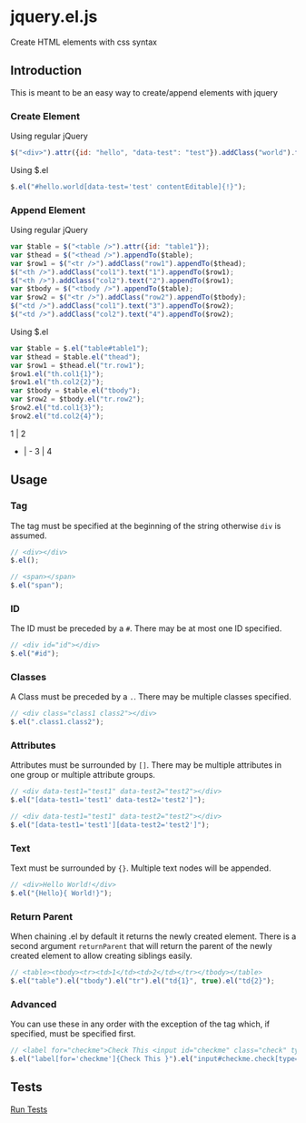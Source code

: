 # jquery.el.js

Create HTML elements with css syntax

## Introduction

This is meant to be an easy way to create/append elements with jquery

### Create Element

Using regular jQuery

```javascript
$("<div>").attr({id: "hello", "data-test": "test"}).addClass("world").text("!").prop({contentEditable: true});
```

Using $.el

```javascript
$.el("#hello.world[data-test='test' contentEditable]{!}");
```

### Append Element

Using regular jQuery

```javascript
var $table = $("<table />").attr({id: "table1"});
var $thead = $("<thead />").appendTo($table);
var $row1 = $("<tr />").addClass("row1").appendTo($thead);
$("<th />").addClass("col1").text("1").appendTo($row1);
$("<th />").addClass("col2").text("2").appendTo($row1);
var $tbody = $("<tbody />").appendTo($table);
var $row2 = $("<tr />").addClass("row2").appendTo($tbody);
$("<td />").addClass("col1").text("3").appendTo($row2);
$("<td />").addClass("col2").text("4").appendTo($row2);
```

Using $.el

```javascript
var $table = $.el("table#table1");
var $thead = $table.el("thead");
var $row1 = $thead.el("tr.row1");
$row1.el("th.col1{1}");
$row1.el("th.col2{2}");
var $tbody = $table.el("tbody");
var $row2 = $tbody.el("tr.row2");
$row2.el("td.col1{3}");
$row2.el("td.col2{4}");
```

1 | 2
- | -
3 | 4

## Usage

### Tag

The tag must be specified at the beginning of the string otherwise `div` is assumed.

```javascript
// <div></div>
$.el();

// <span></span>
$.el("span");
```

### ID

The ID must be preceded by a `#`. There may be at most one ID specified.

```javascript
// <div id="id"></div>
$.el("#id");
```

### Classes

A Class must be preceded by a `.`. There may be multiple classes specified.

```javascript
// <div class="class1 class2"></div>
$.el(".class1.class2");
```

### Attributes

Attributes must be surrounded by `[]`. There may be multiple attributes in one group or multiple attribute groups.

```javascript
// <div data-test1="test1" data-test2="test2"></div>
$.el("[data-test1='test1' data-test2='test2']");

// <div data-test1="test1" data-test2="test2"></div>
$.el("[data-test1='test1'][data-test2='test2']");
```

### Text

Text must be surrounded by `{}`. Multiple text nodes will be appended.

```javascript
// <div>Hello World!</div>
$.el("{Hello}{ World!}");
```

### Return Parent

When chaining .el by default it returns the newly created element. There is a second argument `returnParent` that will return the parent of the newly created element to allow creating siblings easily.

```javascript
// <table><tbody><tr><td>1</td><td>2</td></tr></tbody></table>
$.el("table").el("tbody").el("tr").el("td{1}", true).el("td{2}");
```

### Advanced

You can use these in any order with the exception of the tag which, if specified, must be specified first.

```javascript
// <label for="checkme">Check This <input id="checkme" class="check" type="checkbox" name="checkme" checked="checked" /></label>
$.el("label[for='checkme']{Check This }").el("input#checkme.check[type='checkbox' name='checkme' checked]", true);
```

## Tests

[Run Tests](https://rawgit.com/UziTech/jquery.el.js/master/tests/?coverage)
